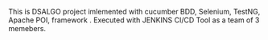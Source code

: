 This is DSALGO project imlemented with cucumber BDD, Selenium, TestNG, Apache POI, framework .
Executed with JENKINS CI/CD Tool as a team of 3 memebers.
